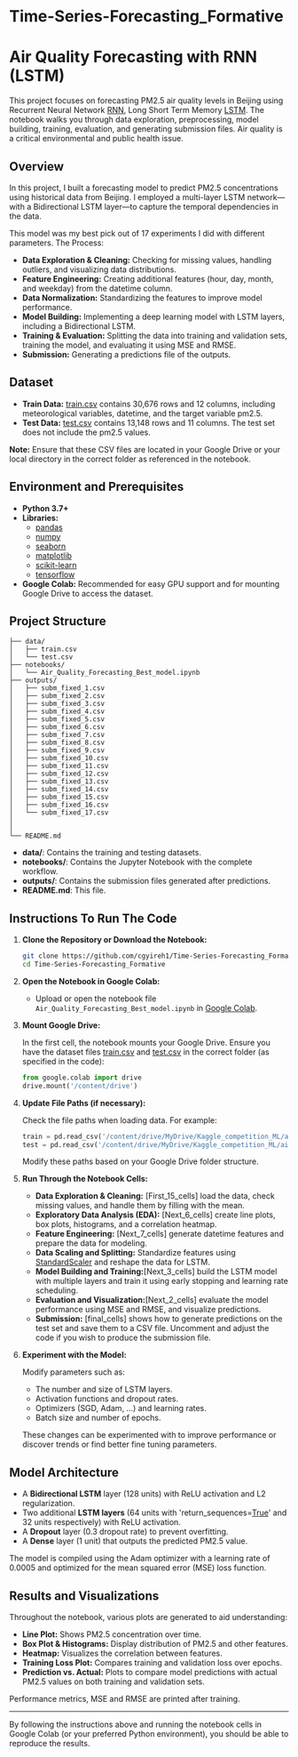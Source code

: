 # Time-Series-Forecasting_Formative

# Air Quality Forecasting with RNN (LSTM)

This project focuses on forecasting PM2.5 air quality levels in Beijing using Recurrent Neural Network [RNN](#RNN), Long Short Term Memory [LSTM](#LSTM). The notebook walks you through data exploration, preprocessing, model building, training, evaluation, and generating submission files. Air quality is a critical environmental and public health issue. 


## Overview

In this project, I built a forecasting model to predict PM2.5 concentrations using historical data from Beijing. I employed a multi-layer LSTM network—with a Bidirectional LSTM layer—to capture the temporal dependencies in the data. 

This model was my best pick out of 17 experiments I did with different parameters. The Process:
- **Data Exploration & Cleaning:** Checking for missing values, handling outliers, and visualizing data distributions.
- **Feature Engineering:** Creating additional features (hour, day, month, and weekday) from the datetime column.
- **Data Normalization:** Standardizing the features to improve model performance.
- **Model Building:** Implementing a deep learning model with LSTM layers, including a Bidirectional LSTM.
- **Training & Evaluation:** Splitting the data into training and validation sets, training the model, and evaluating it using MSE and RMSE.
- **Submission:** Generating a predictions file of the outputs.

## Dataset

- **Train Data:** [train.csv](#train.csv) contains 30,676 rows and 12 columns, including meteorological variables, datetime, and the target variable pm2.5.
- **Test Data:** [test.csv](#test.csv) contains 13,148 rows and 11 columns. The test set does not include the pm2.5 values.

**Note:** Ensure that these CSV files are located in your Google Drive or your local directory in the correct folder as referenced in the notebook.


## Environment and Prerequisites

- **Python 3.7+**
- **Libraries:**
  - [pandas](#pandas)
  - [numpy](#numpy)
  - [seaborn](#seaborn)
  - [matplotlib](#matplotlib)
  - [scikit-learn](#scikit-learn)
  - [tensorflow](#tensorflow)
- **Google Colab:** Recommended for easy GPU support and for mounting Google Drive to access the dataset.


## Project Structure

```
├── data/
│   ├── train.csv
│   └── test.csv
├── notebooks/
│   └── Air_Quality_Forecasting_Best_model.ipynb
├── outputs/
│   ├── subm_fixed_1.csv
│   ├── subm_fixed_2.csv
│   ├── subm_fixed_3.csv
│   ├── subm_fixed_4.csv
│   ├── subm_fixed_5.csv
│   ├── subm_fixed_6.csv
│   ├── subm_fixed_7.csv
│   ├── subm_fixed_8.csv
│   ├── subm_fixed_9.csv
│   ├── subm_fixed_10.csv
│   ├── subm_fixed_11.csv
│   ├── subm_fixed_12.csv
│   ├── subm_fixed_13.csv
│   ├── subm_fixed_14.csv
│   ├── subm_fixed_15.csv
│   ├── subm_fixed_16.csv
│   └── subm_fixed_17.csv
│
│
└── README.md
```

- **data/**: Contains the training and testing datasets.
- **notebooks/**: Contains the Jupyter Notebook with the complete workflow.
- **outputs/**: Contains the submission files generated after predictions.
- **README.md**: This file.


## Instructions To Run The Code

1. **Clone the Repository or Download the Notebook:**

   ```bash
   git clone https://github.com/cgyireh1/Time-Series-Forecasting_Formative.git
   cd Time-Series-Forecasting_Formative
   ```

2. **Open the Notebook in Google Colab:**

   - Upload or open the notebook file ``Air_Quality_Forecasting_Best_model.ipynb`` in [Google Colab](https://colab.research.google.com/).

3. **Mount Google Drive:**

   In the first cell, the notebook mounts your Google Drive. Ensure you have the dataset files [train.csv](#train.csv) and [test.csv](#test.csv) in the correct folder (as specified in the code):

   ```python
   from google.colab import drive
   drive.mount('/content/drive')
   ```

4. **Update File Paths (if necessary):**

   Check the file paths when loading data. For example:

   ```python
   train = pd.read_csv('/content/drive/MyDrive/Kaggle_competition_ML/air_quality_forcasting/train.csv')
   test = pd.read_csv('/content/drive/MyDrive/Kaggle_competition_ML/air_quality_forcasting/test.csv')
   ```

   Modify these paths based on your Google Drive folder structure.

5. **Run Through the Notebook Cells:**

   - **Data Exploration & Cleaning:** [First_15_cells] load the data, check missing values, and handle them by filling with the mean.
   - **Exploratory Data Analysis (EDA):** [Next_6_cells] create line plots, box plots, histograms, and a correlation heatmap.
   - **Feature Engineering:** [Next_7_cells] generate datetime features and prepare the data for modeling.
   - **Data Scaling and Splitting:** Standardize features using [StandardScaler](#StandardScaler) and reshape the data for LSTM.
   - **Model Building and Training:**[Next_3_cells] build the LSTM model with multiple layers and train it using early stopping and learning rate scheduling.
   - **Evaluation and Visualization:**[Next_2_cells] evaluate the model performance using MSE and RMSE, and visualize predictions.
   - **Submission:** [final_cells] shows how to generate predictions on the test set and save them to a CSV file. Uncomment and adjust the code if you wish to produce the submission file.

6. **Experiment with the Model:**

   Modify parameters such as:
   - The number and size of LSTM layers.
   - Activation functions and dropout rates.
   - Optimizers (SGD, Adam, ...) and learning rates.
   - Batch size and number of epochs.
   
   These changes can be experimented with to improve performance or discover trends or find better fine tuning parameters.


## Model Architecture
- A **Bidirectional LSTM** layer (128 units) with ReLU activation and L2 regularization.
- Two additional **LSTM layers** (64 units with 'return_sequences=[True](#True)' and 32 units respectively) with ReLU activation.
- A **Dropout** layer (0.3 dropout rate) to prevent overfitting.
- A **Dense** layer (1 unit) that outputs the predicted PM2.5 value.

The model is compiled using the Adam optimizer with a learning rate of 0.0005 and optimized for the mean squared error (MSE) loss function.


## Results and Visualizations

Throughout the notebook, various plots are generated to aid understanding:
- **Line Plot:** Shows PM2.5 concentration over time.
- **Box Plot & Histograms:** Display distribution of PM2.5 and other features.
- **Heatmap:** Visualizes the correlation between features.
- **Training Loss Plot:** Compares training and validation loss over epochs.
- **Prediction vs. Actual:** Plots to compare model predictions with actual PM2.5 values on both training and validation sets.

Performance metrics, MSE and RMSE are printed after training.

---

By following the instructions above and running the notebook cells in Google Colab (or your preferred Python environment), you should be able to reproduce the results.


